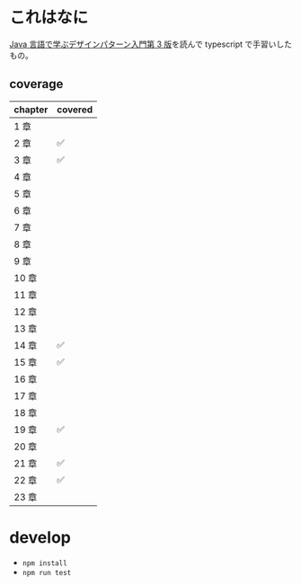 # これはなに

[Java 言語で学ぶデザインパターン入門第 3 版](https://www.amazon.co.jp/Java%E8%A8%80%E8%AA%9E%E3%81%A7%E5%AD%A6%E3%81%B6%E3%83%87%E3%82%B6%E3%82%A4%E3%83%B3%E3%83%91%E3%82%BF%E3%83%BC%E3%83%B3%E5%85%A5%E9%96%80%E7%AC%AC3%E7%89%88-%E7%B5%90%E5%9F%8E-%E6%B5%A9/dp/4815609802/)を読んで typescript で手習いしたもの。

## coverage

| chapter | covered |
| ------- | ------- |
| 1 章    |         |
| 2 章    | ✅      |
| 3 章    | ✅      |
| 4 章    |         |
| 5 章    |         |
| 6 章    |         |
| 7 章    |         |
| 8 章    |         |
| 9 章    |         |
| 10 章   |         |
| 11 章   |         |
| 12 章   |         |
| 13 章   |         |
| 14 章   | ✅      |
| 15 章   | ✅      |
| 16 章   |         |
| 17 章   |         |
| 18 章   |         |
| 19 章   | ✅      |
| 20 章   |         |
| 21 章   | ✅      |
| 22 章   | ✅      |
| 23 章   |         |

# develop

- `npm install`
- `npm run test`
